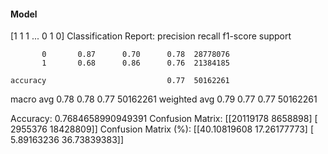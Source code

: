 #### Model
[1 1 1 ... 0 1 0]
Classification Report:
              precision    recall  f1-score   support

           0       0.87      0.70      0.78  28778076
           1       0.68      0.86      0.76  21384185

    accuracy                           0.77  50162261
   macro avg       0.78      0.78      0.77  50162261
weighted avg       0.79      0.77      0.77  50162261

Accuracy: 0.7684658990949391
Confusion Matrix:
[[20119178  8658898]
 [ 2955376 18428809]]
Confusion Matrix (%):
[[40.10819608 17.26177773]
 [ 5.89163236 36.73839383]]
